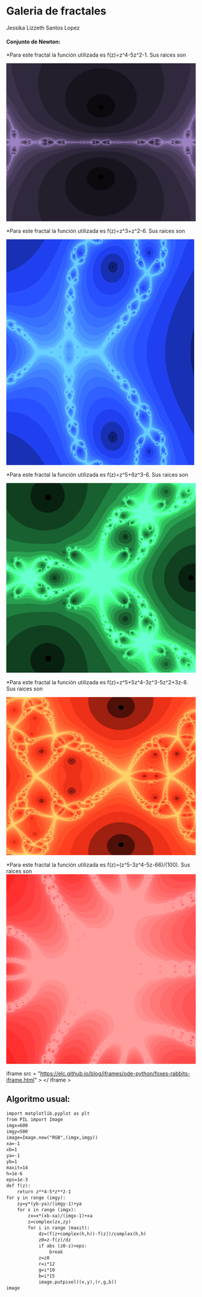 # Galeria de fractales 
Jessika Lizzeth Santos Lopez 

#### Conjunto de Newton:
*Para este fractal la función utilizada es f(z)=z^4-5z^2-1. Sus raices son 

![Nombre de la imagenl](newton.png)

*Para este fractal la función utilizada es f(z)=z^3+z^2-6. Sus raices son

![Nombre de la imagenl](Newton2.png)

*Para este fractal la función utilizada es f(z)=z^5+6z^3-6. Sus raices son

![Nombre de la imagenl](Newton3.png)

*Para este fractal la función utilizada es f(z)=z^5+5z^4-3z^3-5z^2+3z-8. Sus raices son

![Nombre de la imagenl](Newton4.png)

*Para este fractal la función utilizada es f(z)=(z^5-3z^4-5z-66)/(100). Sus raices son
![Nombre de la imagenl](Newton5.png)

iframe  src = "https://elc.github.io/blog/iframes/ode-python/foxes-rabbits-iframe.html" > </ iframe >
## Algoritmo usual:
````
import matplotlib.pyplot as plt
from PIL import Image
imgx=600
imgy=500
image=Image.new("RGB",(imgx,imgy))
xa=-1
xb=1
ya=-1
yb=1
maxit=14
h=1e-6
eps=1e-3
def f(z):
    return z**4-5*z**2-1
for y in range (imgy):
    zy=y*(yb-ya)/(imgy-1)+ya
    for x in range (imgx):
        zx=x*(xb-xa)/(imgx-1)+xa
        z=complex(zx,zy)
        for i in range (maxit):
            dz=(f(z+complex(h,h))-f(z))/complex(h,h)
            z0=z-f(z)/dz
            if abs (z0-z)<eps:
                break
            z=z0
            r=i*12
            g=i*10
            b=i*15
            image.putpixel((x,y),(r,g,b))
image
````
 

